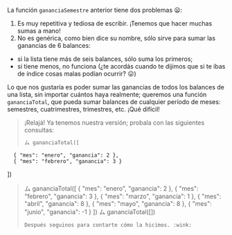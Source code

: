 La función `gananciaSemestre` anterior tiene dos problemas :frowning::

1. Es muy repetitiva y tediosa de escribir. ¡Tenemos que hacer muchas sumas a mano!
2. No es genérica, como bien dice su nombre, sólo sirve para sumar las ganancias de 6 balances:

  * si la lista tiene más de seis balances, sólo suma los primeros;
  * si tiene menos, no funciona (¿te acordás cuando te dijimos que si te ibas de índice cosas malas podían ocurrir? :stuck_out_tongue:)

Lo que nos gustaría es poder sumar las ganancias de todos los balances de una lista, sin importar cuántos haya realmente; queremos una función `gananciaTotal`, que pueda sumar balances de cualquier período de meses: semestres, cuatrimestres, trimestres, etc. ¡Qué difícil!

> ¡Relajá! Ya tenemos nuestra versión; probala con las siguientes consultas:
> 
>```python
>ム gananciaTotal([
      { "mes": "enero", "ganancia": 2 }, 
      { "mes": "febrero", "ganancia": 3 }
  ])
>ム gananciaTotal([
      { "mes": "enero", "ganancia": 2 }, 
      { "mes": "febrero", "ganancia": 3 }, 
      { "mes": "marzo", "ganancia": 1 }, 
      { "mes": "abril", "ganancia": 8 }, 
      { "mes": "mayo", "ganancia": 8 }, 
      { "mes": "junio", "ganancia": -1 }
  ])
>ム gananciaTotal([])
>```
> Después seguinos para contarte cómo la hicimos. :wink:
